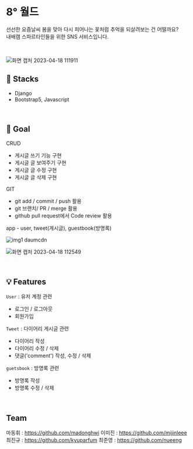 # 8° 월드

선선한 요즘날씨 봄을 맞아 다시 피어나는 꽃처럼 추억을 되살려보는 건 어떨까요?
<br/>
내배캠 스파르타인들을 위한 SNS 서비스입니다.

<br/>

![화면 캡처 2023-04-18 111911](https://user-images.githubusercontent.com/127704498/232655615-6ff438e4-43b7-4a4a-80dd-7670e562b66a.png)
<br/>

## 🎨 Stacks

- Django
- Bootstrap5, Javascript

<br/>

## 🚩 Goal

CRUD
- 게시글 쓰기 기능 구현
- 게시글 글 보여주기 구현
- 게시글 글 수정 구현
- 게시글 글 삭제 구현

GIT
- git add / commit / push 활용
- git 브랜치/ PR / merge 활용
- github pull request에서 Code review 활용

app - user, tweet(게시글), guestbook(방명록)

![img1 daumcdn](https://user-images.githubusercontent.com/127704498/232655665-ffadc5fa-45a7-49c4-984e-71b352df041d.png)

![화면 캡처 2023-04-18 112549](https://user-images.githubusercontent.com/127704498/232655686-a754aede-bc94-4c7c-8e4f-d7d6f1649586.png)

<br/>

## 💡 Features

`User` : 유저 계정 관련
- 로그인 / 로그아웃
- 회원가입

`Tweet` : 다이어리 게시글 관련
 - 다이어리 작성
 - 다이어리 수정 / 삭제
 - 댓글('comment') 작성, 수정 / 삭제
 
`guetsbook` : 방명록 관련
 - 방명록 작성
 - 방명록 수정 / 삭제
 
 <br/>
 
 ## Team
 마동휘 : https://github.com/madonghwi
 이미진 : https://github.com/mijinleee
 최진규 : https://github.com/kyuparfum
 최준영 : https://github.com/nueeng
